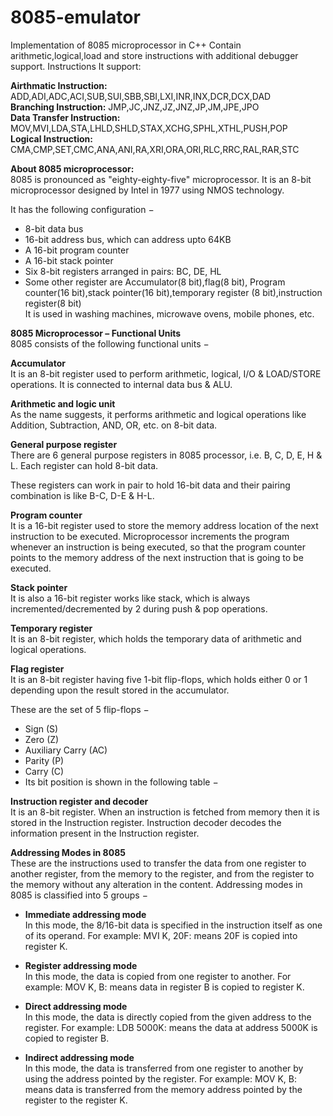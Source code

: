 # 8085-emulator
Implementation of 8085 microprocessor in C++
Contain arithmetic,logical,load and store instructions with additional debugger support.
Instructions It support:</br>

**Airthmatic Instruction:** ADD,ADI,ADC,ACI,SUB,SUI,SBB,SBI,LXI,INR,INX,DCR,DCX,DAD</br>
**Branching Instruction:** JMP,JC,JNZ,JZ,JNZ,JP,JM,JPE,JPO </br>
**Data Transfer Instruction:** MOV,MVI,LDA,STA,LHLD,SHLD,STAX,XCHG,SPHL,XTHL,PUSH,POP</br>
**Logical Instruction:** CMA,CMP,SET,CMC,ANA,ANI,RA,XRI,ORA,ORI,RLC,RRC,RAL,RAR,STC </br>


**About 8085 microprocessor:**</br>
8085 is pronounced as "eighty-eighty-five" microprocessor. It is an 8-bit microprocessor designed by Intel in 1977 using NMOS technology.

It has the following configuration −

- 8-bit data bus
- 16-bit address bus, which can address upto 64KB
- A 16-bit program counter
- A 16-bit stack pointer
- Six 8-bit registers arranged in pairs: BC, DE, HL
- Some other register are Accumulator(8 bit),flag(8 bit), Program counter(16 bit),stack pointer(16 bit),temporary register (8 bit),instruction register(8 bit) </br>
It is used in washing machines, microwave ovens, mobile phones, etc. </br>

**8085 Microprocessor – Functional Units** </br>
8085 consists of the following functional units − </br>

**Accumulator**</br>
It is an 8-bit register used to perform arithmetic, logical, I/O & LOAD/STORE operations. It is connected to internal data bus & ALU.</br>

**Arithmetic and logic unit**</br>
As the name suggests, it performs arithmetic and logical operations like Addition, Subtraction, AND, OR, etc. on 8-bit data.</br>

**General purpose register**</br>
There are 6 general purpose registers in 8085 processor, i.e. B, C, D, E, H & L. Each register can hold 8-bit data.</br>

These registers can work in pair to hold 16-bit data and their pairing combination is like B-C, D-E & H-L.</br>

**Program counter**</br>
It is a 16-bit register used to store the memory address location of the next instruction to be executed. Microprocessor increments the program whenever an instruction is being executed, so that the program counter points to the memory address of the next instruction that is going to be executed.</br>

**Stack pointer**</br>
It is also a 16-bit register works like stack, which is always incremented/decremented by 2 during push & pop operations.</br>

**Temporary register**</br>
It is an 8-bit register, which holds the temporary data of arithmetic and logical operations.</br>

**Flag register**</br>
It is an 8-bit register having five 1-bit flip-flops, which holds either 0 or 1 depending upon the result stored in the accumulator.</br>

These are the set of 5 flip-flops −
- Sign (S)
- Zero (Z)
- Auxiliary Carry (AC)
- Parity (P)
- Carry (C)
- Its bit position is shown in the following table −

**Instruction register and decoder**</br>
It is an 8-bit register. When an instruction is fetched from memory then it is stored in the Instruction register. Instruction decoder decodes the information present in the Instruction register.</br>

**Addressing Modes in 8085**</br>
These are the instructions used to transfer the data from one register to another register, from the memory to the register, and from the register to the memory without any alteration in the content. Addressing modes in 8085 is classified into 5 groups −

- **Immediate addressing mode**</br>
In this mode, the 8/16-bit data is specified in the instruction itself as one of its operand. For example: MVI K, 20F: means 20F is copied into register K.</br>

- **Register addressing mode**</br>
In this mode, the data is copied from one register to another. For example: MOV K, B: means data in register B is copied to register K.</br>

- **Direct addressing mode**</br>
In this mode, the data is directly copied from the given address to the register. For example: LDB 5000K: means the data at address 5000K is copied to register B.</br>

- **Indirect addressing mode**</br>
In this mode, the data is transferred from one register to another by using the address pointed by the register. For example: MOV K, B: means data is transferred from the memory address pointed by the register to the register K.</br>




